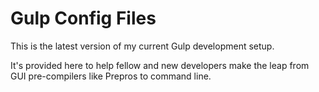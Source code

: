 # Gulp Config Files

This is the latest version of my current Gulp development setup.

It's provided here to help fellow and new developers make the leap from GUI pre-compilers like Prepros to command line.